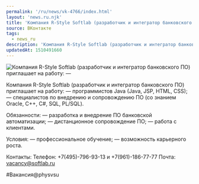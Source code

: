 ```yaml
---
permalink: '/ru/news/vk-4766/index.html'
layout: 'news.ru.njk'
title: 'Компания R-Style Softlab (разработчик и интегратор банковского ПО) приглашает на работу: — про'
source: ВКонтакте
tags:
  - news_ru
description: 'Компания R-Style Softlab (разработчик и интегратор банковского ПО) приглашает на работу: —'
updatedAt: 1510491660
---
```

![Компания R-Style Softlab (разработчик и интегратор банковского ПО) приглашает на работу: —](https://sun9-26.userapi.com/impf/c840133/v840133442/41a5b/MDwVdgcT4DY.jpg?size=900x600&quality=96&proxy=1&sign=23134c6d6f0947101b8b5bd534342151&c_uniq_tag=s9_-Lya3kXvObbaHQf6hpwhH8ls124eM_Y1XjNv6DH8&type=album)

Компания R-Style Softlab (разработчик и интегратор банковского ПО) приглашает на работу:
— программистов Java (Java, JSP, HTML, CSS);
— специалистов по внедрению и сопровождению ПО (со знанием Oracle, C++, C#, SQL, PL/SQL).

Обязанности:
— разработка и внедрение ПО банковской автоматизации;
— дистанционное сопровождение ПО;
— работа с клиентами.

Условия:
— профессиональное обучение;
— возможность карьерного роста.

Контакты:
Телефон: +7(495)-796-93-13 и +7(961)-186-77-77
Почта: vacancy@softlab.ru

#Вакансия@physvsu
